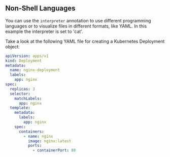 ## Non-Shell Languages

You can use the `interpreter` annotation to use different programming languages or to visualize files in different formats, like YAML. In this example the interpreter is set to 'cat'.

Take a look at the following YAML file for creating a Kubernetes Deployment object:

```yaml {"id":"01HTZB059ZFK301922YJXQTM2D","interpreter":"cat"}
apiVersion: apps/v1
kind: Deployment
metadata:
  name: nginx-deployment
  labels:
    app: nginx
spec:
  replicas: 3
  selector:
    matchLabels:
      app: nginx
  template:
    metadata:
      labels:
        app: nginx
    spec:
      containers:
        - name: nginx
          image: nginx:latest
          ports:
            - containerPort: 80
```
